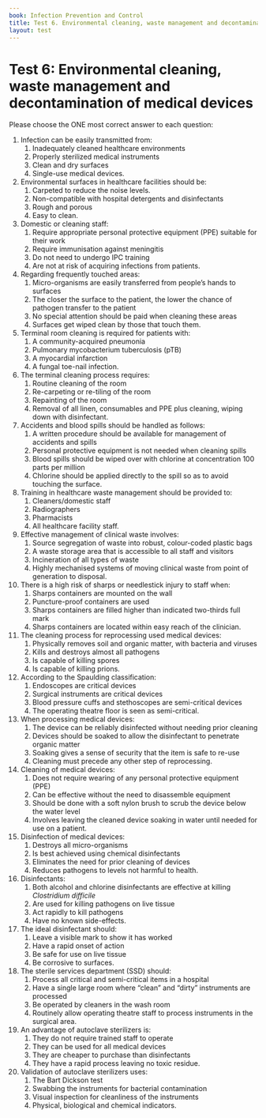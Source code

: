 ```yaml
---
book: Infection Prevention and Control
title: Test 6. Environmental cleaning, waste management and decontamination of medical devices 
layout: test
---
```


# Test 6: Environmental cleaning, waste management and decontamination of medical devices 

Please choose the ONE most correct answer to each question:

1.	Infection can be easily transmitted from:
	1.	Inadequately cleaned healthcare environments 
	1.	Properly sterilized medical instruments 
	1.	Clean and dry surfaces
	1.	Single-use medical devices.
2.	Environmental surfaces in healthcare facilities should be:
	1.	Carpeted to reduce the noise levels.
	1.	Non-compatible with hospital detergents and disinfectants
	1.	Rough and porous
	1.	Easy to clean.
3.	Domestic or cleaning staff:
	1.	Require appropriate personal protective equipment (PPE) suitable for their work
	1.	Require immunisation against meningitis
	1.	Do not need to undergo IPC training
	1.	Are not at risk of acquiring infections from patients. 
4.	Regarding frequently touched areas: 
	1.	Micro-organisms are easily transferred from people’s hands to surfaces
	1.	The closer the surface to the patient, the lower the chance of pathogen transfer to the patient
	1.	No special attention should be paid when cleaning these areas
	1.	Surfaces get wiped clean by those that touch them.
5.	Terminal room cleaning is required for patients with: 
	1.	A community-acquired pneumonia
	1.	Pulmonary mycobacterium tuberculosis (pTB)
	1.	A myocardial infarction
	1.	A fungal toe-nail infection.
6.	The terminal cleaning process requires:
	1.	Routine cleaning of the room
	1.	Re-carpeting or re-tiling of the room
	1.	Repainting of the room
	1.	Removal of all linen, consumables and PPE plus cleaning, wiping down with disinfectant.
7.	Accidents and blood spills should be handled as follows:   
	1.	A written procedure should be available for management of accidents and spills
	1.	Personal protective equipment is not needed when cleaning spills
	1.	Blood spills should be wiped over with chlorine at concentration 100 parts per million
	1.	Chlorine should be applied directly to the spill so as to avoid touching the surface.
8.	Training in healthcare waste management should be provided to:
	1.	Cleaners/domestic staff
	1.	Radiographers
	1.	Pharmacists
	1.	All healthcare facility staff.
9.	Effective management of clinical waste involves:
	1.	Source segregation of waste into robust, colour-coded plastic bags
	1.	A waste storage area that is accessible to all staff and visitors
	1.	Incineration of all types of waste
	1.	Highly mechanised systems of moving clinical waste from point of generation to disposal.
10.	There is a high risk of sharps or needlestick injury to staff when:   
	1.	Sharps containers are mounted on the wall
	1.	Puncture-proof containers are used
	1.	Sharps containers are filled higher than indicated two-thirds full mark
	1.	Sharps containers are located within easy reach of the clinician.
11.	The cleaning process for reprocessing used medical devices:
	1.	Physically removes soil and organic matter, with bacteria and viruses
	1.	Kills and destroys almost all pathogens
	1.	Is capable of killing spores
	1.	Is capable of killing prions.
12.	According to the Spaulding classification:
	1.	Endoscopes are critical devices
	1.	Surgical instruments are critical devices
	1.	Blood pressure cuffs and stethoscopes are semi-critical devices
	1.	The operating theatre floor is seen as semi-critical.
13.	When processing medical devices:
	1.	The device can be reliably disinfected without needing prior cleaning
	1.	Devices should be soaked to allow the disinfectant to penetrate organic matter
	1.	Soaking gives a sense of security that the item is safe to re-use
	1.	Cleaning must precede any other step of reprocessing.
14.	Cleaning of medical devices:
	1.	Does not require wearing of any personal protective equipment (PPE)
	1.	Can be effective without the need to disassemble equipment
	1.	Should be done with a soft nylon brush to scrub the device below the water level
	1.	Involves leaving the cleaned device soaking in water until needed for use on a patient.
15.	Disinfection of medical devices:
	1.	Destroys all micro-organisms
	1.	Is best achieved using chemical disinfectants
	1.	Eliminates the need for prior cleaning of devices
	1.	Reduces pathogens to levels not harmful to health.
16.	Disinfectants:
	1.	Both alcohol and chlorine disinfectants are effective at killing *Clostridium difficile*
	1.	Are used for killing pathogens on live tissue
	1.	Act rapidly to kill pathogens
	1.	Have no known side-effects. 
17.	The ideal disinfectant should:
	1.	Leave a visible mark to show it has worked 
	1.	Have a rapid onset of action
	1.	Be safe for use on live tissue
	1.	Be corrosive to surfaces.
18.	The sterile services department (SSD) should: 
	1.	Process all critical and semi-critical items in a hospital
	1.	Have a single large room where “clean” and “dirty” instruments are processed
	1.	Be operated by cleaners in the wash room
	1.	Routinely allow operating theatre staff to process instruments in the surgical area.
19.	An advantage of autoclave sterilizers is:
	1.	They do not require trained staff to operate
	1.	They can be used for all medical devices
	1.	They are cheaper to purchase than disinfectants
	1.	They have a rapid process leaving no toxic residue.
20.	Validation of autoclave sterilizers uses:  
	1.	The Bart Dickson test
	1.	Swabbing the instruments for bacterial contamination
	1.	Visual inspection for cleanliness of the instruments
	1.	Physical, biological and chemical indicators.